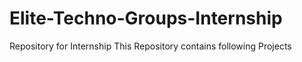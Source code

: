 # Elite-Techno-Groups-Internship
Repository for Internship
This Repository contains following Projects

